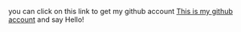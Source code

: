 you can click on this link to get my github account [This is my github account](https://github.com/gangukumbar) and say Hello!
